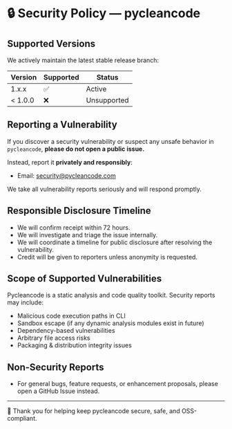 # 🔒 Security Policy — pycleancode

## Supported Versions

We actively maintain the latest stable release branch:

| Version | Supported | Status |
|---------|-----------|--------|
| 1.x.x   | ✅         | Active |
| < 1.0.0 | ❌         | Unsupported |

## Reporting a Vulnerability

If you discover a security vulnerability or suspect any unsafe behavior in `pycleancode`, **please do not open a public issue.**

Instead, report it **privately and responsibly**:

- Email: security@pycleancode.com

We take all vulnerability reports seriously and will respond promptly.

## Responsible Disclosure Timeline

- We will confirm receipt within 72 hours.
- We will investigate and triage the issue internally.
- We will coordinate a timeline for public disclosure after resolving the vulnerability.
- Credit will be given to reporters unless anonymity is requested.

## Scope of Supported Vulnerabilities

Pycleancode is a static analysis and code quality toolkit. Security reports may include:

- Malicious code execution paths in CLI
- Sandbox escape (if any dynamic analysis modules exist in future)
- Dependency-based vulnerabilities
- Arbitrary file access risks
- Packaging & distribution integrity issues

## Non-Security Reports

- For general bugs, feature requests, or enhancement proposals, please open a GitHub Issue instead.

---

🔐 Thank you for helping keep pycleancode secure, safe, and OSS-compliant.
